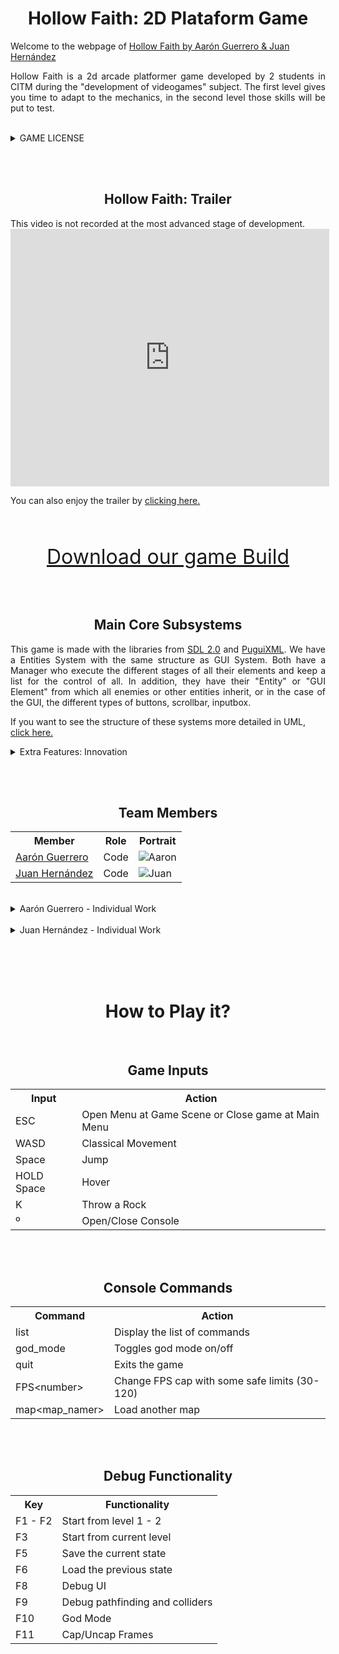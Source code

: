 

<h1  align="center" id="hollow-faith-2d">Hollow Faith: 2D Plataform Game</h1>

<p>Welcome to the webpage of <a href="https://github.com/juanha2/HollowFaith">Hollow Faith by Aarón Guerrero & Juan Hernández</a></p>

<p align="justify">Hollow Faith is a 2d arcade platformer game developed by 2 students in CITM during the "development of videogames" subject. The first level gives you time to adapt to the mechanics, in the second level those skills will be put to test.</p>

<br>
<details> 
  <summary> GAME LICENSE </summary>
<br><br>
MIT License
<br><br>
Copyright (c) [2019] [Aarón Guerrero Cruz / Juan Hernández Almagro]
<br><br>
<p align="justify">Permission is hereby granted, free of charge, to any person obtaining a copy
of this software and associated documentation files (the "Software"), to deal
in the Software without restriction, including without limitation the rights
to use, copy, modify, merge, publish, distribute, sublicense, and/or sell
copies of the Software, and to permit persons to whom the Software is
furnished to do so, subject to the following conditions:</p>
<br>
<p align="justify">The above copyright notice and this permission notice shall be included in all
copies or substantial portions of the Software.</p>
<br>
<p align="justify">THE SOFTWARE IS PROVIDED "AS IS", WITHOUT WARRANTY OF ANY KIND, EXPRESS OR
IMPLIED, INCLUDING BUT NOT LIMITED TO THE WARRANTIES OF MERCHANTABILITY,
FITNESS FOR A PARTICULAR PURPOSE AND NONINFRINGEMENT. IN NO EVENT SHALL THE
AUTHORS OR COPYRIGHT HOLDERS BE LIABLE FOR ANY CLAIM, DAMAGES OR OTHER
LIABILITY, WHETHER IN AN ACTION OF CONTRACT, TORT OR OTHERWISE, ARISING FROM,
OUT OF OR IN CONNECTION WITH THE SOFTWARE OR THE USE OR OTHER DEALINGS IN THE
SOFTWARE.</p>
</details>


<br><br>

<h2  align="center" id="hollow-faith-trailer">Hollow Faith: Trailer</h2>
This video is not recorded at the most advanced stage of development.
<iframe width="510" height="412"
src="https://www.youtube.com/embed/7baUOVYobgs" frameborder="0" allowfullscreen>
</iframe>
<p>You can also enjoy the trailer by  <a href="https://drive.google.com/open?id=1WSQBV5l0FuWW0jMDmDEWp5pAttX_yvbt">clicking here.</a></p>

<br><br>

<center>

<font size="6"><a href="https://github.com/juanha2/HollowFaith/releases/download/v1.00/HollowFaith_v1.00.zip">Download our game Build</a></font>

</center>

<br><br>
<h2  align="center" id="main-core-subsystems">Main Core Subsystems</h2>

<p align="justify">This game is made with the libraries from <a href="https://www.libsdl.org/download-2.0.php">SDL 2.0</a> and <a href="https://pugixml.org/">PuguiXML</a>. We have a Entities System with the same structure as GUI System. Both have a Manager who execute the different stages of all their elements and keep a list for the control of all. In addition, they have their "Entity" or "GUI Element" from which all enemies or other entities inherit, or in the case of the GUI, the different types of buttons, scrollbar, inputbox.</p>

If you want to see the structure of these systems more detailed in UML, <a href="https://github.com/juanha2/HollowFaith/tree/master/Hollow_Faith/UML">click here.</a>

<details> 
  <summary> Extra Features: Innovation </summary>
- Animation loading from XML<br>
- Particle effects system<br>
- Procedural collision system<br>
- New mechanics: Climb and hover!<br>
- Parallax made from Tiled<br>
- Music path from Tiled Map editor<br>
- Only blit current Camera Tiles<br>
- Enemies spawns loading from TMX<br>
- Extra feature: Throw a rock with parabolic path<br>
- Skills with cooldown (Rock)<br>
- Checkpoints autosave<br>
- Spatial Audio<br>
- Land Enemies know when they need jump with Pathfinding<br>
- High Score & Best Time<br>

</details>

<br><br>

<center>
  
<h2  align="center" id="team-members">Team Members</h2>

<table style="width:100%">
  <tr>
    <th>Member</th>
    <th>Role</th> 
    <th>Portrait</th>
  </tr>
  <tr>
    <td> <a href="https://github.com/AaronGCProg">Aarón Guerrero</a></td>
    <td>Code</td> 
    <td><img src="https://raw.githubusercontent.com/juanha2/HollowFaith/master/docs/aaronPortrait.png" alt="Aaron" class="inline"></td>
  </tr>
  <tr>
    <td><a href="https://github.com/juanha2">Juan Hernández</a></td>
    <td>Code</td> 
    <td><img src="https://raw.githubusercontent.com/juanha2/HollowFaith/master/docs/juanPortrait.png" alt="Juan" class="inline"></td>
  </tr>
</table>
</center>

<br>
<details> 
  <summary> Aarón Guerrero - Individual Work </summary>
- Creation of player time/movement logic system<br>
- Implemented collision logic system<br>
- Implemented animation logic system<br>
- Implemented particles logic system<br>
- Implemented camara movement logic system<br>
- Added XML Animation method<br>
- Added particles effects in-game<br>
- Added debug functions<br>
- Hover mechanic<br>
- Pathfinding Logic and Sub-systems<br>
- Delta Time (Cap frames and balancing it)<br>
- Enemies behavior<br>
- Brofiler Implementation at the Code<br>
- GUI Manager<br>
- GUI Elements system<br>
- UI Button & Scrollbar<br>
- Gameplay Trailer<br>
- Web Page<br>
- UML GUI
</details>

<br>
<details> 
  <summary> Juan Hernández - Individual Work </summary>
- Creation of the maps<br>
- Implemented colliders from Tiled<br>
- Implemented animations <br>
- Implemented transitions between maps <br>
- Win/Lose Condition<br>
- Added music and sfx<br>
- Camera limits<br>
- Blit only current map tiles<br>
- Climb mechanic<br>
- Creation of entity system<br>
- Checkpoints logic<br>
- UML Entities<br>
- Implementation of Score & Life systems<br>
- Implementation base of main menu & game menu<br>
- UI Image, Inputbox & Label<br>
 - Console
</details>

<br><br><br>

<h1  align="center" id="how-to-play">How to Play it?</h1>
<br>

<h2  align="center" id="game-inputs">Game Inputs</h2>
<table style="width:100%">
  <tr>
    <th>Input</th>
    <th>Action</th> 
  </tr>
    <tr>
    <td> ESC </td>
    <td> Open Menu at Game Scene or Close game at Main Menu </td> 
  </tr>
  <tr>
    <td> WASD </td>
    <td> Classical Movement </td> 
  </tr>
  <tr>
    <td> Space </td>
    <td> Jump </td> 
  </tr>
   <tr>
    <td> HOLD Space </td>
    <td> Hover </td> 
  </tr>
   <tr>
    <td> K </td>
    <td> Throw a Rock </td> 
  </tr>
   <tr>
    <td> º </td>
    <td> Open/Close Console </td> 
  </tr>
</table>

<br><br>
<h2  align="center" id="game-inputs">Console Commands</h2>
<table style="width:100%">
  <tr>
    <th>Command</th>
    <th>Action</th> 
  </tr>
  <tr>
    <td> list </td>
    <td> Display the list of commands </td> 
  </tr>
  <tr>
   <td> god_mode </td>
    <td> Toggles god mode on/off </td> 
  </tr>
   <tr>
    <td> quit </td>
    <td> Exits the game </td> 
  </tr>
   <tr>
    <td> FPS&lt;number&gt; </td>
    <td> Change FPS cap with some safe limits (30-120) </td> 
  </tr>
   <tr>
    <td> map&lt;map_namer&gt; </td>
    <td> Load another map </td> 
  </tr>
</table>

<br><br>
<h2  align="center" id="game-inputs">Debug Functionality</h2>
<table style="width:100%">
  <tr>
    <th>Key</th>
    <th>Functionality</th> 
  </tr>
  <tr>
    <td> F1 - F2 </td>
    <td> Start from level 1 - 2 </td> 
  </tr>
  <tr>
   <td> F3 </td>
    <td> Start from current level </td> 
  </tr>
   <tr>
    <td> F5 </td>
    <td> Save the current state </td> 
  </tr>
   <tr>
    <td> F6 </td>
    <td> Load the previous state </td> 
  </tr>
   <tr>
    <td> F8 </td>
    <td> Debug UI </td> 
  </tr>
     <tr>
    <td> F9 </td>
    <td> Debug pathfinding and colliders </td> 
  </tr>
     <tr>
    <td> F10 </td>
    <td> God Mode </td> 
  </tr>
   <tr>
    <td> F11 </td>
    <td> Cap/Uncap Frames </td> 
  </tr>
</table>
